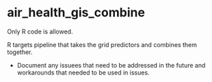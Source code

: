 # air_health_gis_combine
Only R code is allowed.

R targets pipeline that takes the grid predictors and combines them together.
- Document any issuees that need to be addressed in the future and workarounds that needed to be used in issues.
